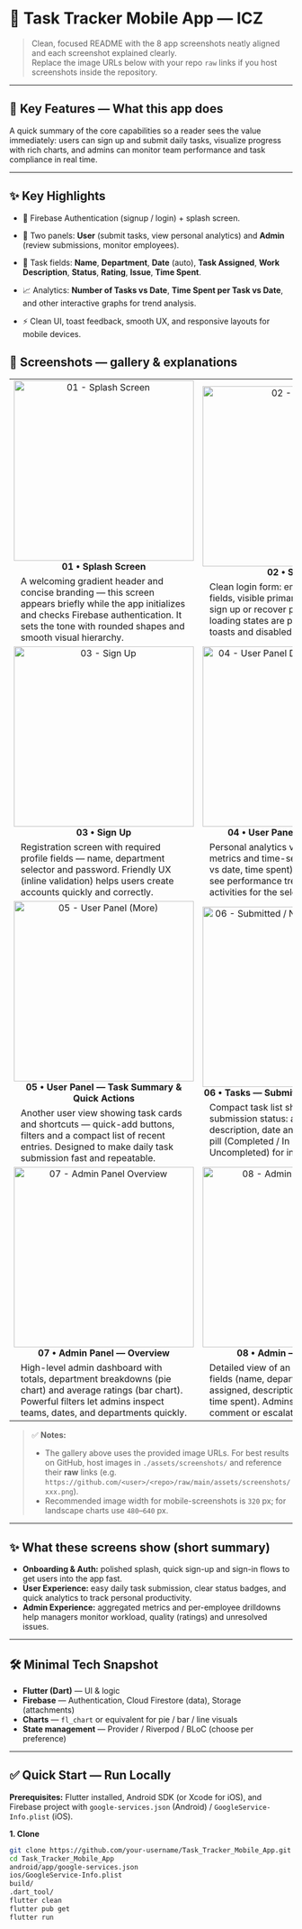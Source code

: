 # 🚀 Task Tracker Mobile App — ICZ

> Clean, focused README with the 8 app screenshots neatly aligned and each screenshot explained clearly.  
> Replace the image URLs below with your repo `raw` links if you host screenshots inside the repository.

---

## 🔎 Key Features — What this app does
A quick summary of the core capabilities so a reader sees the value immediately: users can sign up and submit daily tasks, visualize progress with rich charts, and admins can monitor team performance and task compliance in real time.

---

## ✨ Key Highlights

- 🔐  Firebase Authentication (signup / login) + splash screen.  

- 👥  Two panels: **User** (submit tasks, view personal analytics) and **Admin** (review submissions, monitor employees).  

- 📝  Task fields: **Name**, **Department**, **Date** (auto), **Task Assigned**, **Work Description**, **Status**, **Rating**, **Issue**, **Time Spent**.  

- 📈  Analytics: **Number of Tasks vs Date**, **Time Spent per Task vs Date**, and other interactive graphs for trend analysis.  

- ⚡  Clean UI, toast feedback, smooth UX, and responsive layouts for mobile devices.


## 📸 Screenshots — gallery & explanations

<table>
  <tr>
    <td align="center" width="50%">
      <img src="https://github.com/user-attachments/assets/e1df815f-0605-4b34-a093-05df13c4fc4f" alt="01 - Splash Screen" width="320"/><br>
      <strong>01 • Splash Screen</strong>
      <p style="text-align:left;margin:6px 12px 0 12px;">
        A welcoming gradient header and concise branding — this screen appears briefly while the app initializes and checks Firebase authentication. It sets the tone with rounded shapes and smooth visual hierarchy.
      </p>
    </td>
    <td align="center" width="50%">
      <img src="https://github.com/user-attachments/assets/895a37aa-08a4-4676-8dc4-93d939e36419" alt="02 - Sign In" width="320"/><br>
      <strong>02 • Sign In</strong>
      <p style="text-align:left;margin:6px 12px 0 12px;">
        Clean login form: email / password fields, visible primary CTA and link to sign up or recover password. Error and loading states are presented via subtle toasts and disabled buttons for clarity.
      </p>
    </td>
  </tr>

  <tr>
    <td align="center" width="50%">
      <img src="https://github.com/user-attachments/assets/d94e5339-071c-4db6-97d1-9d16299f4ae1" alt="03 - Sign Up" width="320"/><br>
      <strong>03 • Sign Up</strong>
      <p style="text-align:left;margin:6px 12px 0 12px;">
        Registration screen with required profile fields — name, department selector and password. Friendly UX (inline validation) helps users create accounts quickly and correctly.
      </p>
    </td>
    <td align="center" width="50%">
      <img src="https://github.com/user-attachments/assets/628d60a7-9076-4fae-8050-b2bba4aa1ec2" alt="04 - User Panel Dashboard (Graphs)" width="320"/><br>
      <strong>04 • User Panel — Dashboard</strong>
      <p style="text-align:left;margin:6px 12px 0 12px;">
        Personal analytics view: aggregated metrics and time-series charts (tasks vs date, time spent). Users instantly see performance trends and recent activities for the selected date range.
      </p>
    </td>
  </tr>

  <tr>
    <td align="center" width="50%">
      <img src="https://github.com/user-attachments/assets/2ebed09b-e178-44de-b03f-df759141ddae" alt="05 - User Panel (More)" width="320"/><br>
      <strong>05 • User Panel — Task Summary & Quick Actions</strong>
      <p style="text-align:left;margin:6px 12px 0 12px;">
        Another user view showing task cards and shortcuts — quick-add buttons, filters and a compact list of recent entries. Designed to make daily task submission fast and repeatable.
      </p>
    </td>
    <td align="center" width="50%">
      <img src="https://github.com/user-attachments/assets/15a85dfd-a4ae-47c3-9b61-799eee93b34d" alt="06 - Submitted / Not-submitted Tasks" width="320"/><br>
      <strong>06 • Tasks — Submitted / Not Submitted</strong>
      <p style="text-align:left;margin:6px 12px 0 12px;">
        Compact task list shows per-day submission status: avatar / name, brief description, date and a colored status pill (Completed / In Progress / Uncompleted) for instant scanning.
      </p>
    </td>
  </tr>

  <tr>
    <td align="center" width="50%">
      <img src="https://github.com/user-attachments/assets/3f17c885-e73b-474c-9d38-67f80959122a" alt="07 - Admin Panel Overview" width="320"/><br>
      <strong>07 • Admin Panel — Overview</strong>
      <p style="text-align:left;margin:6px 12px 0 12px;">
        High-level admin dashboard with totals, department breakdowns (pie chart) and average ratings (bar chart). Powerful filters let admins inspect teams, dates, and departments quickly.
      </p>
    </td>
    <td align="center" width="50%">
      <img src="https://github.com/user-attachments/assets/f3eb2d88-8f81-4082-a827-bd24a8a9f1de" alt="08 - Admin — Task Detail" width="320"/><br>
      <strong>08 • Admin — Task Detail</strong>
      <p style="text-align:left;margin:6px 12px 0 12px;">
        Detailed view of an individual task: full fields (name, department, date, task assigned, description, rating, issue and time spent). Admins can review, comment or escalate issues from here.
      </p>
    </td>
  </tr>
</table>

> ✅ **Notes:**  
> - The gallery above uses the provided image URLs. For best results on GitHub, host images in `./assets/screenshots/` and reference their **raw** links (e.g. `https://github.com/<user>/<repo>/raw/main/assets/screenshots/xxx.png`).  
> - Recommended image width for mobile-screenshots is `320` px; for landscape charts use `480`–`640` px.

---

## ✨ What these screens show (short summary)
- **Onboarding & Auth:** polished splash, quick sign-up and sign-in flows to get users into the app fast.  
- **User Experience:** easy daily task submission, clear status badges, and quick analytics to track personal productivity.  
- **Admin Experience:** aggregated metrics and per-employee drilldowns help managers monitor workload, quality (ratings) and unresolved issues.

---

## 🛠 Minimal Tech Snapshot
- **Flutter (Dart)** — UI & logic  
- **Firebase** — Authentication, Cloud Firestore (data), Storage (attachments)  
- **Charts** — `fl_chart` or equivalent for pie / bar / line visuals  
- **State management** — Provider / Riverpod / BLoC (choose per preference)

---

## ✅ Quick Start — Run Locally

**Prerequisites:** Flutter installed, Android SDK (or Xcode for iOS), and Firebase project with `google-services.json` (Android) / `GoogleService-Info.plist` (iOS).

**1. Clone**
```bash
git clone https://github.com/your-username/Task_Tracker_Mobile_App.git
cd Task_Tracker_Mobile_App
android/app/google-services.json
ios/GoogleService-Info.plist
build/
.dart_tool/
flutter clean
flutter pub get
flutter run


